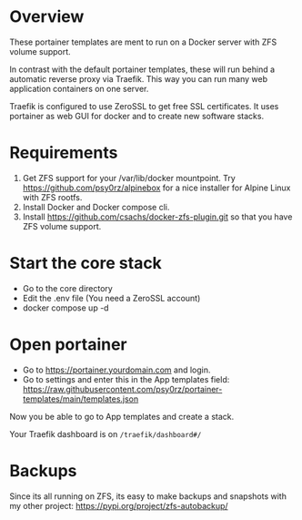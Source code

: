 # Overview
These portainer templates are ment to run on a Docker server with ZFS volume support. 

In contrast with the default portainer templates, these will run behind a automatic reverse proxy via Traefik. This way you can run many web application containers on one server.

Traefik is configured to use ZeroSSL to get free SSL certificates. It uses portainer as web GUI for docker and to create new software stacks.

# Requirements

1. Get ZFS support for your /var/lib/docker mountpoint. Try https://github.com/psy0rz/alpinebox for a nice installer for Alpine Linux with ZFS rootfs.
2. Install Docker and Docker compose cli.
3. Install https://github.com/csachs/docker-zfs-plugin.git so that you have ZFS volume support.

#  Start the core stack

* Go to the core directory
* Edit the .env file (You need a ZeroSSL account)
* docker compose up -d

# Open portainer

* Go to https://portainer.yourdomain.com and login.
* Go to settings and enter this in the App templates field: https://raw.githubusercontent.com/psy0rz/portainer-templates/main/templates.json

Now you be able to go to App templates and create a stack.

Your Traefik dashboard is on `/traefik/dashboard#/`

# Backups

Since its all running on ZFS, its easy to make backups and snapshots with my other project: https://pypi.org/project/zfs-autobackup/


